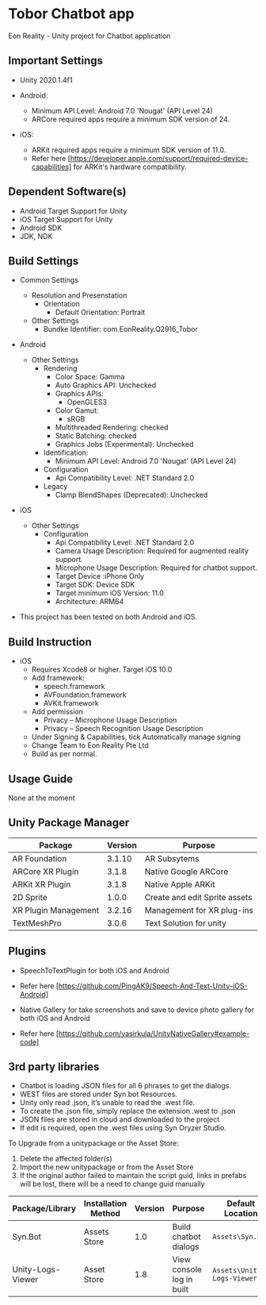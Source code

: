 # Tobor Chatbot app
Eon Reality - Unity project for Chatbot application

## Important Settings
- Unity 2020.1.4f1

- Android:
	- Minimum API Level: Android 7.0 'Nougat' (API Level 24)
	- ARCore required apps require a minimum SDK version of 24.
	
- iOS:
	- ARKit required apps require a minimum SDK version of 11.0.
	- Refer here [https://developer.apple.com/support/required-device-capabilities] for ARKit's hardware compatibility.

## Dependent Software(s)
- Android Target Support for Unity
- iOS Target Support for Unity
- Android SDK
- JDK, NDK

## Build Settings
- Common Settings
	- Resolution and Presenstation
		- Orientation
			- Default Orientation: Portrait
	- Other Settings
		- Bundke Identifier: com.EonReality.Q2916_Tobor
- Android
	- Other Settings
		- Rendering
			- Color Space: Gamma
			- Auto Graphics API: Unchecked
			- Graphics APIs:
				- OpenGLES3
			- Color Gamut:
				- sRGB
			- Multithreaded Rendering: checked
			- Static Batching: checked
			- Graphics Jobs (Experimental): Unchecked
		- Identification:
			- Minimum API Level: Android 7.0 'Nougat' (API Level 24)
		- Configuration
			- Api Compatibility Level: .NET Standard 2.0
		- Legacy
			- Clamp BlendShapes (Deprecated): Unchecked
- iOS
	- Other Settings
		- Configuration
			- Api Compatibility Level: .NET Standard 2.0
			- Camera Usage Description: Required for augmented reality support.
			- Microphone Usage Description: Required for chatbot support.
			- Target Device :iPhone Only
			- Target SDK: Device SDK
			- Target minimum iOS Version: 11.0
			- Architecture: ARM64

- This project has been tested on both Android and iOS. 

## Build Instruction
- iOS
	- Requires Xcode8 or higher. Target iOS 10.0
	- Add framework:
		- speech.framework
		- AVFoundation.framework
		- AVKit.framework
	- Add permission
		- Privacy – Microphone Usage Description      
		- Privacy – Speech Recognition Usage Description
	- Under Signing & Capabilities, tick Automatically manage signing
	- Change Team to Eon Reality Pte Ltd
	- Build as per normal.

## Usage Guide
None at the moment

## Unity Package Manager
| Package              	  | Version 			| Purpose 	|
|--------------------	  |-------			    |---------	|
| AR Foundation           | 3.1.10	            | AR Subsytems	|
| ARCore XR Plugin        | 3.1.8   	        | Native Google ARCore |
| ARKit XR Plugin         | 3.1.8	            | Native Apple ARKit |
| 2D Sprite               | 1.0.0	            | Create and edit Sprite assets |
| XR Plugin Management    | 3.2.16              | Management for XR plug-ins |
| TextMeshPro             | 3.0.6               | Text Solution for unity |

## Plugins
- SpeechToTextPlugin for both iOS and Android
- Refer here [https://github.com/PingAK9/Speech-And-Text-Unity-iOS-Android]

- Native Gallery for take screenshots and save to device photo gallery for both iOS and Android
- Refer here [https://github.com/yasirkula/UnityNativeGallery#example-code]


## 3rd party libraries
- Chatbot is loading JSON files for all 6 phrases to get the dialogs.
- WEST files are stored under Syn.bot Resources.
- Unity only read .json, it’s unable to read the .west file. 
- To create the .json file, simply replace the extension .west to .json
- JSON files are stored in cloud and downloaded to the project
- If edit is required, open the .west files using Syn Oryzer Studio.


To Upgrade from a unitypackage or the Asset Store:
1. Delete the affected folder(s)
2. Import the new unitypackage or from the Asset Store
3. If the original author failed to maintain the script guid, links in prefabs will be lost, there will be a need to change guid manually


| Package/Library     | Installation Method           | Version      | Purpose                                     | Default Location            | Comments  |
|-----------------------|------------------------------------------------------------|----------------|------------------------------------|---------------------------------------------------|----------------------------------------------------|
| Syn.Bot             | Assets Store                  | 1.0      | Build chatbot dialogs                           | `Assets\Syn.Bot`             |           |
| Unity-Logs-Viewer   | Asset Store                   | 1.8          | View console log in built                   | `Assets\Unity-Logs-Viewer`   |           |
